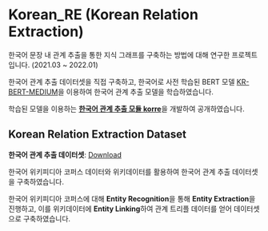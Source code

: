 # Korean_RE (Korean Relation Extraction)
한국어 문장 내 관계 추출을 통한 지식 그래프를 구축하는 방법에 대해 연구한 프로젝트입니다. (2021.03 ~ 2022.01)

한국어 관계 추출 데이터셋을 직접 구축하고, 한국어로 사전 학습된 BERT 모델 [KR-BERT-MEDIUM](https://github.com/snunlp/KR-BERT-MEDIUM)을 이용하여 한국어 관계 추출 모델을 학습하였습니다.

학습된 모델을 이용하는 [**한국어 관계 추출 모듈 korre**](https://github.com/datawhales/korre)을 개발하여 공개하였습니다.

## Korean Relation Extraction Dataset
**한국어 관계 추출 데이터셋**: [Download](https://drive.google.com/file/d/184Qg2yTRKVlxyyhHSvHY7KmG16rQwpdV/view?usp=sharing)

한국어 위키피디아 코퍼스 데이터와 위키데이터를 활용하여 한국어 관계 추출 데이터셋을 구축하였습니다.

한국어 위키피디아 코퍼스에 대해 **Entity Recognition**을 통해 **Entity Extraction**을 진행하고, 이를 위키데이터에 **Entity Linking**하여 관계 트리플 데이터를 얻어 데이터셋으로 구축하였습니다.